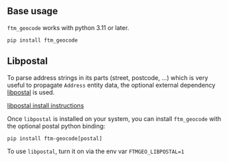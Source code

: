 ## Base usage

`ftm_geocode` works with python 3.11 or later.

    pip install ftm_geocode

## Libpostal

To parse address strings in its parts (street, postcode, ...) which is very useful to propagate `Address` entity data, the optional external dependency [libpostal](https://github.com/openvenues/pypostal) is used.

[libpostal install instructions](https://github.com/openvenues/pypostal?tab=readme-ov-file#installation)

Once `libpostal` is installed on your system, you can install `ftm_geocode` with the optional postal python binding:

    pip install ftm-geocode[postal]

To use `libpostal`, turn it on via the env var `FTMGEO_LIBPOSTAL=1`
